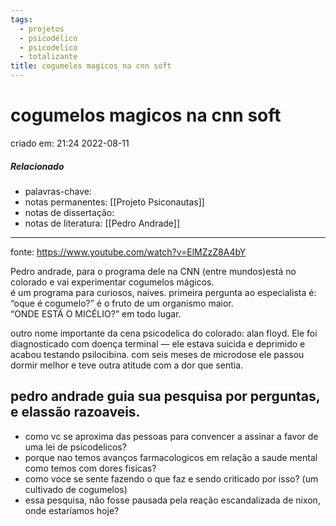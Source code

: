 ```yaml
---
tags:
  - projetos
  - psicodélico
  - psicodelico
  - totalizante
title: cogumelos magicos na cnn soft
---
```


# cogumelos magicos na cnn soft

criado em: 21:24 2022-08-11

##### Relacionado

- palavras-chave: 
- notas permanentes: [[Projeto Psiconautas]]
- notas de dissertação:
- notas de literatura: [[Pedro Andrade]]

---

fonte: https://www.youtube.com/watch?v=ElMZzZ8A4bY

Pedro andrade, para o programa dele na CNN (entre mundos)está no colorado e vai experimentar cogumelos mágicos.  
é um programa para curiosos, naives. primeira pergunta ao especialista é: “oque é cogumelo?” é o fruto de um organismo maior.  
“ONDE ESTÁ O MICÉLIO?” em todo lugar.

outro nome importante da cena psicodelica do colorado: alan floyd. Ele foi diagnosticado com doença terminal — ele estava suicida e deprimido e acabou testando psilocibina. com seis meses de microdose ele passou dormir melhor e teve outra atitude com a dor que sentia.

## pedro andrade guia sua pesquisa por perguntas, e elassão razoaveis.

- como vc se aproxima das pessoas para convencer a assinar a favor de uma lei de psicodelicos?
- porque nao temos avanços farmacologicos em relação a saude mental como temos com dores fisicas?
- como voce se sente fazendo o que faz e sendo criticado por isso? (um cultivado de cogumelos)
- essa pesquisa, não fosse pausada pela reação escandalizada de nixon, onde estaríamos hoje?
